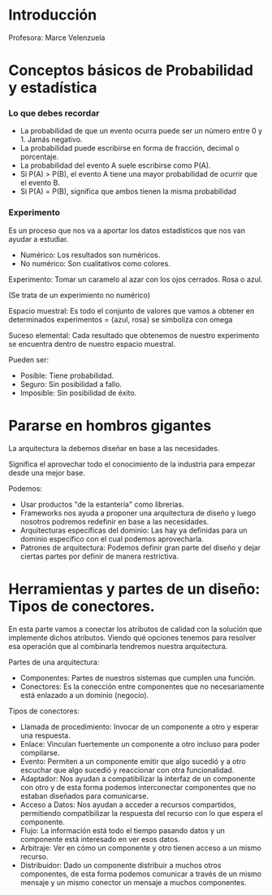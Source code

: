 # Introducción

Profesora: Marce Velenzuela

# Conceptos básicos de Probabilidad y estadística

### Lo que debes recordar
- La probabilidad de que un evento ocurra puede ser un número entre 0 y 1. Jamás negativo.
- La probabilidad puede escribirse en forma de fracción, decimal o porcentaje.
- La probabilidad del evento A suele escribirse como P(A).
- Si P(A) > P(B), el evento A tiene una mayor probabilidad de ocurrir que el evento B.
- Si P(A) = P(B), significa que ambos tienen la misma probabilidad 

### Experimento

Es un proceso que nos va a aportar los datos estadísticos que nos van ayudar a estudiar.

- Numérico: Los resultados son numéricos.
- No numérico: Son cualitativos como colores.

Experimento: Tomar un caramelo al azar con los ojos cerrados. Rosa o azul.

(Se trata de un experimiento no numérico)

Espacio muestral: Es todo el conjunto de valores que vamos a obtener en determinados experimentos = {azul, rosa} se simboliza con omega

Suceso elemental: Cada resultado que obtenemos de nuestro experimento se encuentra dentro de nuestro espacio muestral.

Pueden ser:
- Posible: Tiene probabilidad.
- Seguro: Sin posibilidad a fallo.
- Imposible: Sin posibilidad de éxito.

# Pararse en hombros gigantes

La arquitectura la debemos diseñar en base a las necesidades.

Significa el aprovechar todo el conocimiento de la industria para empezar desde una mejor base.

Podemos:
- Usar productos "de la estantería" como librerías.
- Frameworks nos ayuda a proponer una arquitectura de diseño y luego nosotros podremos redefinir en base a las necesidades.
- Arquitecturas específicas del dominio: Las hay ya definidas para un dominio específico con el cual podemos aprovecharla.
- Patrones de arquitectura: Podemos definir gran parte del diseño y dejar ciertas partes por definir de manera restrictiva.

# Herramientas y partes de un diseño: Tipos de conectores.

En esta parte vamos a conectar los atributos de calidad con la solución que implemente dichos atributos. Viendo qué opciones tenemos para resolver esa operación  que al combinarla tendremos nuestra arquitectura.

Partes de una arquitectura:
- Componentes: Partes de nuestros sistemas que cumplen una función.
- Conectores: Es la conección entre componentes que no necesariamente está enlazado a un dominio (negocio).

Tipos de conectores:
- Llamada de procedimiento: Invocar de un componente a otro y esperar una respuesta.
- Enlace: Vinculan fuertemente un componente a otro incluso para poder compilarse.
- Evento: Permiten a un componente emitir que algo sucedió y a otro escuchar que algo sucedió y reaccionar con otra funcionalidad.
- Adaptador: Nos ayudan a compatibilizar la interfaz de un componente con otro y de esta forma podemos interconectar componentes que no estaban diseñados para comunicarse.
- Acceso a Datos: Nos ayudan a acceder a recursos compartidos, permitiendo compatibilizar la respuesta del recurso con lo que espera el componente.
- Flujo: La información está todo el tiempo pasando datos y un componente está interesado en ver esos datos.
- Arbitraje: Ver en cómo un componente y otro tienen acceso a un mismo recurso.
- Distribuidor: Dado un componente distribuir a muchos otros componentes, de esta forma podemos comunicar a través de un mismo mensaje y un mismo conector un mensaje a muchos componentes.
